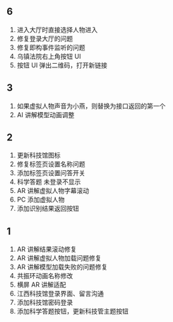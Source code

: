 ## 6

1. 进入大厅时直接选择人物进入
2. 修复登录大厅的问题
3. 修复即构事件监听的问题
4. 乌镇法院右上角按钮 UI
5. 按钮 UI 弹出二维码，打开新链接
## 3

1. 如果虚拟人物声音为小燕，则替换为接口返回的第一个
2. AI 讲解模型动画调整
## 2

1. 更新科技馆图标
2. 修复标签页设置名称问题
3. 添加标签页设置问答开关
4. 科学答题 未登录不显示
5. AR 讲解虚拟人物字幕滚动
6. PC 添加虚拟人物
7. 添加识别结果返回按钮
## 1

1. AR 讲解结果滚动修复
2. AR 讲解虚拟人物加载问题修复
3. AR 讲解模型加载失败的问题修复
4. 共振环动画名称修改
5. 横屏 AR 讲解适配
6. 江西科技馆登录界面、留言沟通
7. 添加科技馆密码登录
8. 添加科学答题按钮，更新科技管主题按钮